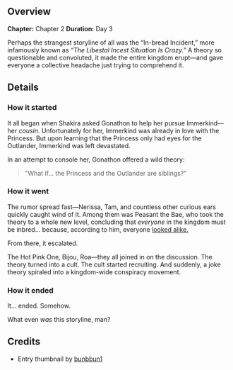 <!-- title: The In-bread Incident -->
<!-- quote: Can you feel our buns rubbing against you. -->
<!-- chapters: 1 -->
<!-- images: ("What if... they're siblings?" Gonathon exclaimed), (The founding of the In-bread cult) -->
<!-- model: false -->

## Overview

**Chapter:** Chapter 2
**Duration:** Day 3

Perhaps the strangest storyline of all was the “In-bread Incident,” more infamously known as _“The Libestal Incest Situation Is Crazy.”_ A theory so questionable and convoluted, it made the entire kingdom erupt—and gave everyone a collective headache just trying to comprehend it.

## Details

### How it started

It all began when Shakira asked Gonathon to help her pursue Immerkind—her _cousin_. Unfortunately for her, Immerkind was already in love with the Princess. But upon learning that the Princess only had eyes for the Outlander, Immerkind was left devastated.

In an attempt to console her, Gonathon offered a wild theory:

> "What if… the Princess and the Outlander are siblings?"

### How it went

The rumor spread fast—Nerissa, Tam, and countless other curious ears quickly caught wind of it. Among them was Peasant the Bae, who took the theory to a whole new level, concluding that _everyone_ in the kingdom must be inbred… because, according to him, everyone [looked alike.](https://youtu.be/Lp7GyRVbz1c?t=7940)

From there, it escalated.

The Hot Pink One, Bijou, Roa—they all joined in on the discussion. The theory turned into a cult. The cult started recruiting. And suddenly, a joke theory spiraled into a kingdom-wide conspiracy movement.

### How it ended

It… ended.
Somehow.

What even _was_ this storyline, man?

## Credits

- Entry thumbnail by [bunbbun1](https://x.com/bunbbun1/status/1919963091464249648)
